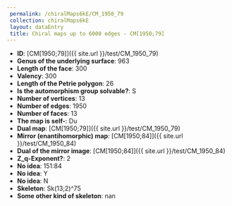 ```yaml
--- 
 permalink: /chiralMaps6kE/CM_1950_79 
 collection: chiralMaps6kE
 layout: dataEntry
 title: Chiral maps up to 6000 edges - CM[1950;79]
---
```


- **ID**: [CM[1950;79]]({{ site.url }}/test/CM_1950_79)
- **Genus of the underlying surface**: 963
- **Length of the face**: 300
- **Valency**: 300
- **Length of the Petrie polygon**: 26
- **Is the automorphism group solvable?**: S
- **Number of vertices**: 13
- **Number of edges**: 1950
- **Number of faces**: 13
- **The map is self-**: Du
- **Dual map**: [CM[1950;79]]({{ site.url }}/test/CM_1950_79)
- **Mirror (enantihomorphic) map**: [CM[1950;84]]({{ site.url }}/test/CM_1950_84)
- **Dual of the mirror image**: [CM[1950;84]]({{ site.url }}/test/CM_1950_84)
- **Z_q-Exponent?**: 2
- **No idea**:  151:84
- **No idea**: Y
- **No idea**: N
- **Skeleton**: Sk(13;2)^75
- **Some other kind of skeleton**: nan

